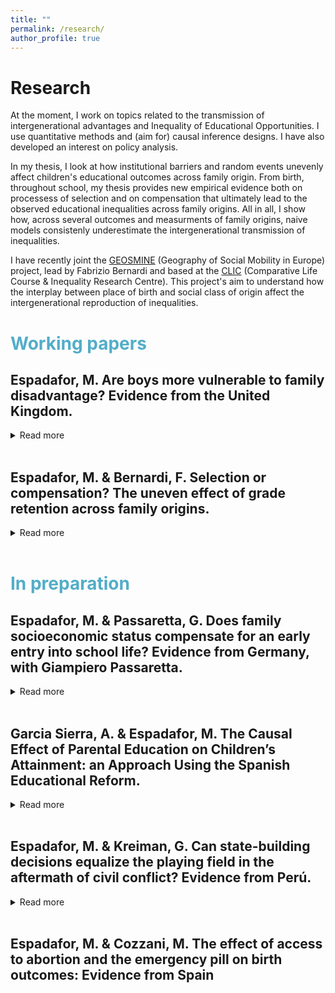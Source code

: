 ```yaml
---
title: ""
permalink: /research/
author_profile: true
---
```

Research
======
At the moment, I work on topics related to the transmission of intergenerational advantages and Inequality of Educational Opportunities. I use quantitative methods and (aim for) causal inference designs. I have also developed an interest on policy analysis.

In my thesis, I look at how institutional barriers and random events unevenly affect children's educational outcomes across family origin. From birth, throughout school, my thesis provides new empirical evidence both on processess of selection and on compensation that ultimately lead to the observed educational inequalities across family origins. All in all, I show how, across several outcomes and measurments of family origins, naive models consistenly underestimate the intergenerational transmission of inequalities. 

I have recently joint the [GEOSMINE](https://www.fabriziobernardi.net/the-geography-of-social-mobility-in-europe/) (Geography of Social Mobility in Europe) project, lead by Fabrizio Bernardi and based at the [CLIC](https://www.eui.eu/Projects/CLIC) (Comparative Life Course & Inequality Research Centre). This project's aim to understand how the interplay between place of birth and social class of origin affect the intergenerational reproduction of inequalities.

# <span style="color:#52adc8"> Working papers </span>

## Espadafor, M. Are boys more vulnerable to family disadvantage? Evidence from the United Kingdom.
<details>
<summary>Read more</summary>
This article examines whether and when family socioeconomic status (SES) moderates gender differences on several educational outcomes. Although there is a growing literature showing the importance of SES for explaining the male disadvantage in education in the United States, when and through which channel these gaps might emerge remains, at large, unclear. Focusing on the timing and the domain of the gender-SES gaps, I investigate whether these emerge before, or after schooling. That is,  whether boys and girls from different social strata start unequal, or whether these differences emerge as the result of a cultural process—which is more  unequal for less advantaged families. To study these channels, I use the Millennium Cohort Study, a longitudinal panel from the United Kingdom, to focus on children's outcomes between the ages 3 to 14. First, against the skill deficit hypothesis, I find that girls and boys within each level of family socioeconomic status start out with equal health at birth and cognitive abilities throughout compulsory schooling. Favouring the cultural hypothesis, I find that the gender gap in externalising problems grows over time. Moreover, results suggests that high SES families are able to moderate the higher incidence of boys externalising behaviours at age 14, when gender identities become more salient at school.

  - <i>Draft in progress </i>. 
</details>
<br>

## Espadafor, M. & Bernardi, F. Selection or compensation? The uneven effect of grade retention across family origins.
<details>

<summary>Read more</summary>
This paper focuses on the uneven effect of a remediation policy within the educational system: grade retention. We study the transition from Compulsory Education to higher secondary education in Spain, where retaking is relatively high. We investigate whether retaking a grade during compulsory education reduces the probability of remaining in the education system and whether the negative effect of retaking on school continuation decisions differs by social origins. Drawing upon different data-sets, we use two innovative research designs that account for selection in educational transition models: an instrumental variable approach and a re-weighting technique. First, we find that grade retention increases the chances of dropping out for all, but its effect is substantially more detrimental for children from disadvantaged backgrounds. Second, we show that naïve models that do not consider reverse causality and selection bias underestimate inter-generational transmission of educational inequalities. These findings suggest that grade retention fails as a remediation policy and instead increases the inter-generational transmission of inequalities in education.
 - <i>Draft available upon request</i>. 
- Funded by the GEOSMITE Project.
</details>
<br>

# <span style="color:#52adc8"> In preparation </span>
## Espadafor, M. & Passaretta, G. Does family socioeconomic status compensate for an early entry into school life? Evidence from Germany, with Giampiero Passaretta. 
<details>
<summary>Read more</summary>
Previous literature shows that children who enter school at a younger age under perform compared to older classmates throughout school and adulthood.In this article, we analyse whether families differently react towards younger-for-grade children and when differences across family socioeconomic status (SES) in school entry age emerge. We contribute to the literature by providing an analytical example of one channel that could contribute to inequality in learning and achievement.
Using the German National Educational Panel Study (NEPS) and a novel research design, we estimate the effect of school entry age on various cognitive domains throughout primary education and in the transition to academic secondary school. First, we find that an early school entry age leads to lower cognitive abilities. Unlike previous studies, these effects are equal across family origins: high-SES families do not engage in remediation strategies for younger than grade students. However, by the time students reach the transition to secondary school, only low-SES younger than grade children have a lower likelihood to be recommended to the academic track.
Overall, our results suggest that while high SES families do not react towards a disadvantage in terms of performance, they do in terms of expected attainment. These findings challenge the compensatory advantage hypothesis, by which children from high SES families are less on prior negative outcomes.
- <i>Presentation available upon request</i>. 
</details>
<br>


## Garcia Sierra, A. & Espadafor, M. The Causal Effect of Parental Education on Children’s Attainment: an Approach Using the Spanish Educational Reform.
<details>
<summary>Read more</summary>
The association between parental education and children's educational outcomes has been long studied. However, standard cross-sectional analyses often present endogeneity problems and fail to explore which parental characteristics drive these processes. In this article, we focus on the role of parental education. We explore if (1) changes in parental education are related, in the long term, to children's educational attainment and if (2) differential returns to schooling according to population heterogeneity has implications for the overall transmission of educational (dis)advantages. Using data from the Labour Force Survey (1998-2019), we leverage the Spanish 1983 educational reform to estimate the causal effect of parental education on children's likelihood of early dropout and grade retention. We contribute to the literature by proposing educational reforms as an exogenous measure to explore intergenerational processes and by providing a new analytical example beyond the UK and the US.
</details>
<br>

## Espadafor, M. & Kreiman, G. Can state-building decisions equalize the playing field in the aftermath of civil conflict? Evidence from Perú.
<details>
<summary>Read more</summary>
 How do civil war dynamics affect long-term educational outcomes in the aftermath of the conflict? Previous evidence consistently shows the negative impact of civil war on the educational attainment of the population exposed to wartime violence. However, these studies neglect one of the core dynamics in post-conflict scenarios: the expansion of state reach to wartime affected areas. 
In this paper, we argue that the expansion of state capacity, through increased access to primary and secondary education, can lead to potential improvements in the educational attainment of people living in conflict affected areas, which ultimately reduce wartime inequalities. We test these arguments focusing on the Peruvian Civil War (1980-1992). 
First, we leverage novel census data (1972-2017) to analyse whether districts that were either contested or controlled by the insurgent group, Sendero Luminoso, had lower levels of educational attainment right after the conflict. Then, using a Difference in Differences design, we test whether wartime inequalities are compensated through an expansion of state reach to these areas. We expect that those communities contested or under insurgent control (wartime areas) had lower levels of educational access and attainment than those controlled by the state. We expect these inequalities to decrease or disappear by state building initiatives, such as the provision of public schools.  Our study aims to challenge existent evidence on the relation between war and education showing how the dynamics of state expansion could end up with some of the most pervasive inequalities developed by internal armed conflicts. 
</details>
<br>

## Espadafor, M. & Cozzani, M. The effect of access to abortion and the emergency pill on birth outcomes: Evidence from Spain





